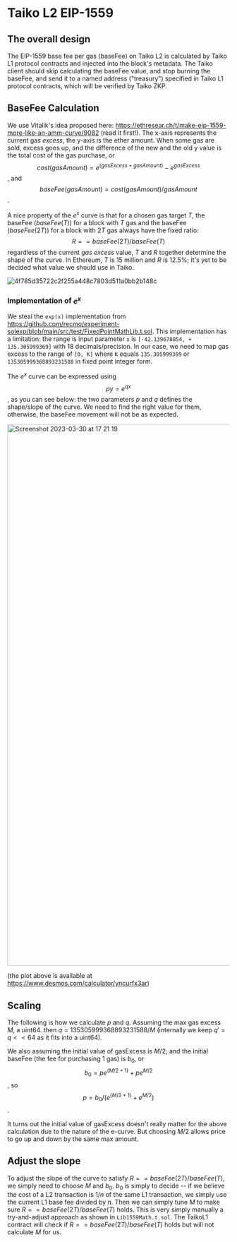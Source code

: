 # Taiko L2 EIP-1559

## The overall design

The EIP-1559 base fee per gas (baseFee) on Taiko L2 is calculated by Taiko L1 protocol contracts and injected into the block's metadata. The Taiko client should skip calculating the baseFee value, and stop burning the baseFee, and send it to a named address ("treasury") specified in Taiko L1 protocol contracts, which will be verified by Taiko ZKP.

## BaseFee Calculation

We use Vitalik's idea proposed here: https://ethresear.ch/t/make-eip-1559-more-like-an-amm-curve/9082 (read it first!). The x-axis represents the current gas _excess_, the y-axis is the ether amount. When some gas are sold, excess goes up, and the difference of the new and the old y value is the total cost of the gas purchase, or $$cost(gasAmount) = e^{(gasExcess + gasAmount)} -e^{gasExcess}$$, and $$baseFee(gasAmount) = cost(gasAmount)/gasAmount$$.

A nice property of the $e^x$ curve is that for a chosen gas target $T$, the baseFee ($baseFee(T)$) for a block with $T$ gas and the baseFee ($baseFee(2T)$) for a block with $2T$ gas always have the fixed ratio: $$R == baseFee(2T)/baseFee(T)$$ regardless of the current _gas excess_ value, $T$ and $R$ together determine the shape of the curve. In Ethereum, $T$ is 15 million and $R$ is 12.5%; it's yet to be decided what value we should use in Taiko.

![4f785d35722c2f255a448c7803d511a0bb2b148c](https://user-images.githubusercontent.com/99078276/229010491-a3fcddd5-1798-47af-bafc-5d680fbb574c.png)

### Implementation of $e^x$

We steal the `exp(x)` implementation from https://github.com/recmo/experiment-solexp/blob/main/src/test/FixedPointMathLib.t.sol. This implementation has a limitation: the range is input parameter `x` is `[-42.139678854, + 135.305999369]` with 18 decimals/precision. In our case, we need to map gas excess to the range of `[0, K]` where `K` equals `135.305999369` or `135305999368893231588` in fixed point integer form.

The $e^x$ curve can be expressed using $$py=e^{qx}$$, as you can see below: the two parameters $p$ and $q$ defines the shape/slope of the curve. We need to find the right value for them, otherwise, the baseFee movement will not be as expected.

<img width="1227" alt="Screenshot 2023-03-30 at 17 21 19" src="https://user-images.githubusercontent.com/99078276/228791196-59e3f685-ac1e-4e3c-82b6-c5b1b3f185fa.png">

(the plot above is available at https://www.desmos.com/calculator/yncurfx3ar)

## Scaling

The following is how we calculate $p$ and $q$. Assuming the max gas excess $M$, a uint64. then $q = 135305999368893231588/M$ (internally we keep $q'=q <<64$ as it fits into a uint64).

We also assuming the initial value of gasExcess is $M/2$; and the initial baseFee (the fee for purchasing 1 gas) is $b_0$, or $$b_0=p e^{(M/2 + 1)} + p e^{M/2}$$, so $$p = b_0/(e^{(M/2 + 1)} + e^{M/2})$$.

It turns out the initial value of gasExcess doesn't really matter for the above calculation due to the nature of the e-curve. But choosing $M/2$ allows price to go up and down by the same max amount.

## Adjust the slope

To adjust the slope of the curve to satisfy $R == baseFee(2T)/baseFee(T)$, we simply need to choose $M$ and $b_0$. $b_0$ is simply to decide -- if we believe the cost of a L2 transaction is $1/n$ of the same L1 transaction, we simply use the current L1 base fee divided by $n$. Then we can simply tune $M$ to make sure $R == baseFee(2T)/baseFee(T)$ holds. This is very simply manually a try-and-adjust approach as shown in `Lib1559Math.t.sol`. The TaikoL1 contract will check if $R == baseFee(2T)/baseFee(T)$ holds but will not calculate $M$ for us.
